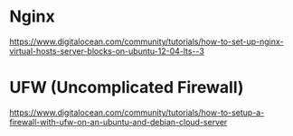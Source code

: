 # Nginx


https://www.digitalocean.com/community/tutorials/how-to-set-up-nginx-virtual-hosts-server-blocks-on-ubuntu-12-04-lts--3


# UFW (Uncomplicated Firewall)

https://www.digitalocean.com/community/tutorials/how-to-setup-a-firewall-with-ufw-on-an-ubuntu-and-debian-cloud-server

